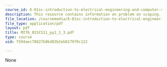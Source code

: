 ```yaml
---
course_id: 6-01sc-introduction-to-electrical-engineering-and-computer-science-i-spring-2011
description: This resource contains information on problem on scoping.
file_location: /coursemedia/6-01sc-introduction-to-electrical-engineering-and-computer-science-i-spring-2011/f594aec78827b8bd83b2eb817970c122_MIT6_01SCS11_py2_1_3.pdf
file_type: application/pdf
layout: pdf
title: MIT6_01SCS11_py2_1_3.pdf
type: course
uid: f594aec78827b8bd83b2eb817970c122

---
```

None